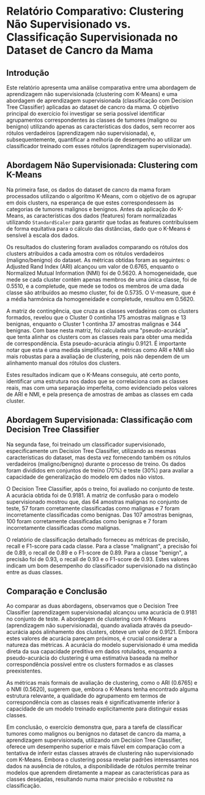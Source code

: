 # Relatório Comparativo: Clustering Não Supervisionado vs. Classificação Supervisionada no Dataset de Cancro da Mama

## Introdução

Este relatório apresenta uma análise comparativa entre uma abordagem de aprendizagem não supervisionada (clustering com K-Means) e uma abordagem de aprendizagem supervisionada (classificação com Decision Tree Classifier) aplicadas ao dataset de cancro da mama. O objetivo principal do exercício foi investigar se seria possível identificar agrupamentos correspondentes às classes de tumores (maligno ou benigno) utilizando apenas as características dos dados, sem recorrer aos rótulos verdadeiros (aprendizagem não supervisionada), e, subsequentemente, quantificar a melhoria de desempenho ao utilizar um classificador treinado com esses rótulos (aprendizagem supervisionada).

## Abordagem Não Supervisionada: Clustering com K-Means

Na primeira fase, os dados do dataset de cancro da mama foram processados utilizando o algoritmo K-Means, com o objetivo de os agrupar em dois clusters, na esperança de que estes correspondessem às categorias de tumores malignos e benignos. Antes da aplicação do K-Means, as características dos dados (features) foram normalizadas utilizando `StandardScaler` para garantir que todas as features contribuíssem de forma equitativa para o cálculo das distâncias, dado que o K-Means é sensível à escala dos dados.

Os resultados do clustering foram avaliados comparando os rótulos dos clusters atribuídos a cada amostra com os rótulos verdadeiros (maligno/benigno) do dataset. As métricas obtidas foram as seguintes: o Adjusted Rand Index (ARI) alcançou um valor de 0.6765, enquanto o Normalized Mutual Information (NMI) foi de 0.5620. A homogeneidade, que mede se cada cluster contém apenas membros de uma única classe, foi de 0.5510, e a completude, que mede se todos os membros de uma dada classe são atribuídos ao mesmo cluster, foi de 0.5735. O V-measure, que é a média harmónica da homogeneidade e completude, resultou em 0.5620.

A matriz de contingência, que cruza as classes verdadeiras com os clusters formados, revelou que o Cluster 0 continha 175 amostras malignas e 13 benignas, enquanto o Cluster 1 continha 37 amostras malignas e 344 benignas. Com base nesta matriz, foi calculada uma "pseudo-acurácia", que tenta alinhar os clusters com as classes reais para obter uma medida de correspondência. Esta pseudo-acurácia atingiu 0.9121. É importante notar que esta é uma medida simplificada, e métricas como ARI e NMI são mais robustas para a avaliação de clustering, pois não dependem de um alinhamento manual dos rótulos dos clusters.

Estes resultados indicam que o K-Means conseguiu, até certo ponto, identificar uma estrutura nos dados que se correlaciona com as classes reais, mas com uma separação imperfeita, como evidenciado pelos valores de ARI e NMI, e pela presença de amostras de ambas as classes em cada cluster.

## Abordagem Supervisionada: Classificação com Decision Tree Classifier

Na segunda fase, foi treinado um classificador supervisionado, especificamente um Decision Tree Classifier, utilizando as mesmas características do dataset, mas desta vez fornecendo também os rótulos verdadeiros (maligno/benigno) durante o processo de treino. Os dados foram divididos em conjuntos de treino (70%) e teste (30%) para avaliar a capacidade de generalização do modelo em dados não vistos.

O Decision Tree Classifier, após o treino, foi avaliado no conjunto de teste. A acurácia obtida foi de 0.9181. A matriz de confusão para o modelo supervisionado mostrou que, das 64 amostras malignas no conjunto de teste, 57 foram corretamente classificadas como malignas e 7 foram incorretamente classificadas como benignas. Das 107 amostras benignas, 100 foram corretamente classificadas como benignas e 7 foram incorretamente classificadas como malignas.

O relatório de classificação detalhado forneceu as métricas de precisão, recall e F1-score para cada classe. Para a classe "malignant", a precisão foi de 0.89, o recall de 0.89 e o F1-score de 0.89. Para a classe "benign", a precisão foi de 0.93, o recall de 0.93 e o F1-score de 0.93. Estes valores indicam um bom desempenho do classificador supervisionado na distinção entre as duas classes.

## Comparação e Conclusão

Ao comparar as duas abordagens, observamos que o Decision Tree Classifier (aprendizagem supervisionada) alcançou uma acurácia de 0.9181 no conjunto de teste. A abordagem de clustering com K-Means (aprendizagem não supervisionada), quando avaliada através da pseudo-acurácia após alinhamento dos clusters, obteve um valor de 0.9121. Embora estes valores de acurácia pareçam próximos, é crucial considerar a natureza das métricas. A acurácia do modelo supervisionado é uma medida direta da sua capacidade preditiva em dados rotulados, enquanto a pseudo-acurácia do clustering é uma estimativa baseada na melhor correspondência possível entre os clusters formados e as classes preexistentes.

As métricas mais formais de avaliação de clustering, como o ARI (0.6765) e o NMI (0.5620), sugerem que, embora o K-Means tenha encontrado alguma estrutura relevante, a qualidade do agrupamento em termos de correspondência com as classes reais é significativamente inferior à capacidade de um modelo treinado explicitamente para distinguir essas classes.

Em conclusão, o exercício demonstra que, para a tarefa de classificar tumores como malignos ou benignos no dataset de cancro da mama, a aprendizagem supervisionada, utilizando um Decision Tree Classifier, oferece um desempenho superior e mais fiável em comparação com a tentativa de inferir estas classes através de clustering não supervisionado com K-Means. Embora o clustering possa revelar padrões interessantes nos dados na ausência de rótulos, a disponibilidade de rótulos permite treinar modelos que aprendem diretamente a mapear as características para as classes desejadas, resultando numa maior precisão e robustez na classificação.

